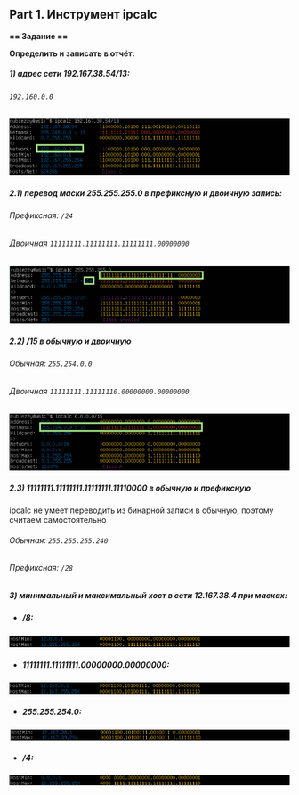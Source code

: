 
## Part 1. Инструмент **ipcalc**

**== Задание ==**

**Определить и записать в отчёт:**
##### 1) адрес сети  _192.167.38.54/13_:
###### `192.160.0.0`
![Адрес сети](screenshots/net_address.png)

##### 2.1) перевод маски _255.255.255.0_ в префиксную и двоичную запись:
###### Префиксная: `/24`
###### Двоичная `11111111.11111111.11111111.00000000`
![Перевод маски](screenshots/netmask.png)

##### 2.2) _/15_ в обычную и двоичную
###### Обычная: `255.254.0.0`
###### Двоичная `11111111.11111110.00000000.00000000`
![Перевод маски](screenshots/prefix_mask.png)

##### 2.3) _11111111.11111111.11111111.11110000_ в обычную и префиксную
ipcalc не умеет переводить из бинарной записи в обычную, поэтому считаем самостоятельно
###### Обычная: `255.255.255.240`
###### Префиксная: `/28` 

##### 3) минимальный и максимальный хост в сети _12.167.38.4_ при масках: 
- ##### _/8_:
 ![Хосты /8](screenshots/hostsprefix.png)
- ##### _11111111.11111111.00000000.00000000_:
![Хосты бинарная маска](screenshots/hostsbin.png)
 - ##### _255.255.254.0_:
![Хосты обычная запись](screenshots/hostsnormal.png)
- ##### _/4_:
 ![Хосты /4](screenshots/hostsprefix4.png)

